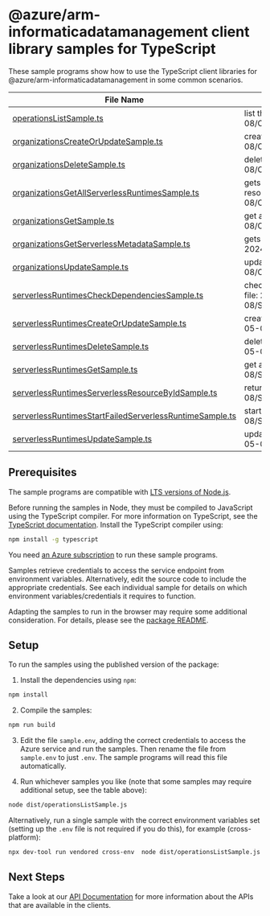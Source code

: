 # @azure/arm-informaticadatamanagement client library samples for TypeScript

These sample programs show how to use the TypeScript client libraries for @azure/arm-informaticadatamanagement in some common scenarios.

| **File Name**                                                                                                   | **Description**                                                                                                                                                               |
| --------------------------------------------------------------------------------------------------------------- | ----------------------------------------------------------------------------------------------------------------------------------------------------------------------------- |
| [operationsListSample.ts][operationslistsample]                                                                 | list the operations for the provider x-ms-original-file: 2024-05-08/Operations_List_MaximumSet_Gen.json                                                                       |
| [organizationsCreateOrUpdateSample.ts][organizationscreateorupdatesample]                                       | create a InformaticaOrganizationResource x-ms-original-file: 2024-05-08/Organizations_CreateOrUpdate_MaximumSet_Gen.json                                                      |
| [organizationsDeleteSample.ts][organizationsdeletesample]                                                       | delete a InformaticaOrganizationResource x-ms-original-file: 2024-05-08/Organizations_Delete_MaximumSet_Gen.json                                                              |
| [organizationsGetAllServerlessRuntimesSample.ts][organizationsgetallserverlessruntimessample]                   | gets all serverless runtime resources in a given informatica organization resource. x-ms-original-file: 2024-05-08/Organizations_GetAllServerlessRuntimes_MaximumSet_Gen.json |
| [organizationsGetSample.ts][organizationsgetsample]                                                             | get a InformaticaOrganizationResource x-ms-original-file: 2024-05-08/Organizations_Get_MaximumSet_Gen.json                                                                    |
| [organizationsGetServerlessMetadataSample.ts][organizationsgetserverlessmetadatasample]                         | gets Metadata of the serverless runtime environment. x-ms-original-file: 2024-05-08/Organizations_GetServerlessMetadata_MaximumSet_Gen.json                                   |
| [organizationsUpdateSample.ts][organizationsupdatesample]                                                       | update a InformaticaOrganizationResource x-ms-original-file: 2024-05-08/Organizations_Update_MaximumSet_Gen.json                                                              |
| [serverlessRuntimesCheckDependenciesSample.ts][serverlessruntimescheckdependenciessample]                       | checks all dependencies for a serverless runtime resource x-ms-original-file: 2024-05-08/ServerlessRuntimes_CheckDependencies_MaximumSet_Gen.json                             |
| [serverlessRuntimesCreateOrUpdateSample.ts][serverlessruntimescreateorupdatesample]                             | create a InformaticaServerlessRuntimeResource x-ms-original-file: 2024-05-08/ServerlessRuntimes_CreateOrUpdate_MaximumSet_Gen.json                                            |
| [serverlessRuntimesDeleteSample.ts][serverlessruntimesdeletesample]                                             | delete a InformaticaServerlessRuntimeResource x-ms-original-file: 2024-05-08/ServerlessRuntimes_Delete_MaximumSet_Gen.json                                                    |
| [serverlessRuntimesGetSample.ts][serverlessruntimesgetsample]                                                   | get a InformaticaServerlessRuntimeResource x-ms-original-file: 2024-05-08/ServerlessRuntimes_Get_MaximumSet_Gen.json                                                          |
| [serverlessRuntimesServerlessResourceByIdSample.ts][serverlessruntimesserverlessresourcebyidsample]             | returns a serverless runtime resource by ID x-ms-original-file: 2024-05-08/ServerlessRuntimes_ServerlessResourceById_MaximumSet_Gen.json                                      |
| [serverlessRuntimesStartFailedServerlessRuntimeSample.ts][serverlessruntimesstartfailedserverlessruntimesample] | starts a failed runtime resource x-ms-original-file: 2024-05-08/ServerlessRuntimes_StartFailedServerlessRuntime_MaximumSet_Gen.json                                           |
| [serverlessRuntimesUpdateSample.ts][serverlessruntimesupdatesample]                                             | update a InformaticaServerlessRuntimeResource x-ms-original-file: 2024-05-08/ServerlessRuntimes_Update_MaximumSet_Gen.json                                                    |

## Prerequisites

The sample programs are compatible with [LTS versions of Node.js](https://github.com/nodejs/release#release-schedule).

Before running the samples in Node, they must be compiled to JavaScript using the TypeScript compiler. For more information on TypeScript, see the [TypeScript documentation][typescript]. Install the TypeScript compiler using:

```bash
npm install -g typescript
```

You need [an Azure subscription][freesub] to run these sample programs.

Samples retrieve credentials to access the service endpoint from environment variables. Alternatively, edit the source code to include the appropriate credentials. See each individual sample for details on which environment variables/credentials it requires to function.

Adapting the samples to run in the browser may require some additional consideration. For details, please see the [package README][package].

## Setup

To run the samples using the published version of the package:

1. Install the dependencies using `npm`:

```bash
npm install
```

2. Compile the samples:

```bash
npm run build
```

3. Edit the file `sample.env`, adding the correct credentials to access the Azure service and run the samples. Then rename the file from `sample.env` to just `.env`. The sample programs will read this file automatically.

4. Run whichever samples you like (note that some samples may require additional setup, see the table above):

```bash
node dist/operationsListSample.js
```

Alternatively, run a single sample with the correct environment variables set (setting up the `.env` file is not required if you do this), for example (cross-platform):

```bash
npx dev-tool run vendored cross-env  node dist/operationsListSample.js
```

## Next Steps

Take a look at our [API Documentation][apiref] for more information about the APIs that are available in the clients.

[operationslistsample]: https://github.com/Azure/azure-sdk-for-js/blob/main/sdk/informatica/arm-informaticadatamanagement/samples/v1/typescript/src/operationsListSample.ts
[organizationscreateorupdatesample]: https://github.com/Azure/azure-sdk-for-js/blob/main/sdk/informatica/arm-informaticadatamanagement/samples/v1/typescript/src/organizationsCreateOrUpdateSample.ts
[organizationsdeletesample]: https://github.com/Azure/azure-sdk-for-js/blob/main/sdk/informatica/arm-informaticadatamanagement/samples/v1/typescript/src/organizationsDeleteSample.ts
[organizationsgetallserverlessruntimessample]: https://github.com/Azure/azure-sdk-for-js/blob/main/sdk/informatica/arm-informaticadatamanagement/samples/v1/typescript/src/organizationsGetAllServerlessRuntimesSample.ts
[organizationsgetsample]: https://github.com/Azure/azure-sdk-for-js/blob/main/sdk/informatica/arm-informaticadatamanagement/samples/v1/typescript/src/organizationsGetSample.ts
[organizationsgetserverlessmetadatasample]: https://github.com/Azure/azure-sdk-for-js/blob/main/sdk/informatica/arm-informaticadatamanagement/samples/v1/typescript/src/organizationsGetServerlessMetadataSample.ts
[organizationsupdatesample]: https://github.com/Azure/azure-sdk-for-js/blob/main/sdk/informatica/arm-informaticadatamanagement/samples/v1/typescript/src/organizationsUpdateSample.ts
[serverlessruntimescheckdependenciessample]: https://github.com/Azure/azure-sdk-for-js/blob/main/sdk/informatica/arm-informaticadatamanagement/samples/v1/typescript/src/serverlessRuntimesCheckDependenciesSample.ts
[serverlessruntimescreateorupdatesample]: https://github.com/Azure/azure-sdk-for-js/blob/main/sdk/informatica/arm-informaticadatamanagement/samples/v1/typescript/src/serverlessRuntimesCreateOrUpdateSample.ts
[serverlessruntimesdeletesample]: https://github.com/Azure/azure-sdk-for-js/blob/main/sdk/informatica/arm-informaticadatamanagement/samples/v1/typescript/src/serverlessRuntimesDeleteSample.ts
[serverlessruntimesgetsample]: https://github.com/Azure/azure-sdk-for-js/blob/main/sdk/informatica/arm-informaticadatamanagement/samples/v1/typescript/src/serverlessRuntimesGetSample.ts
[serverlessruntimesserverlessresourcebyidsample]: https://github.com/Azure/azure-sdk-for-js/blob/main/sdk/informatica/arm-informaticadatamanagement/samples/v1/typescript/src/serverlessRuntimesServerlessResourceByIdSample.ts
[serverlessruntimesstartfailedserverlessruntimesample]: https://github.com/Azure/azure-sdk-for-js/blob/main/sdk/informatica/arm-informaticadatamanagement/samples/v1/typescript/src/serverlessRuntimesStartFailedServerlessRuntimeSample.ts
[serverlessruntimesupdatesample]: https://github.com/Azure/azure-sdk-for-js/blob/main/sdk/informatica/arm-informaticadatamanagement/samples/v1/typescript/src/serverlessRuntimesUpdateSample.ts
[apiref]: https://learn.microsoft.com/javascript/api/@azure/arm-informaticadatamanagement?view=azure-node-preview
[freesub]: https://azure.microsoft.com/free/
[package]: https://github.com/Azure/azure-sdk-for-js/tree/main/sdk/informatica/arm-informaticadatamanagement/README.md
[typescript]: https://www.typescriptlang.org/docs/home.html
